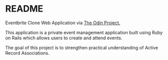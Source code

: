 # README

Eventbrite Clone Web Application via [The Odin Project.](https://www.theodinproject.com/lessons/ruby-on-rails-private-events)

This application is a private event management application built using Ruby on Rails which allows users to create and attend events.

The goal of this project is to strengthen practical understanding of Active Record Associations.
